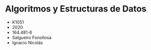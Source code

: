 # Algoritmos y Estructuras de Datos
* K1051
* 2020
* 164.481-6
* Salgueiro Fonollosa
* Ignacio Nicolás

